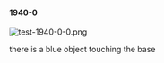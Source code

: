 #### 1940-0
![test-1940-0-0.png](https://github.com/lil-lab/nlvr/raw/master/nlvr/test/images/1/test-1940-0-0.png "test-1940-0-0.png")

there is a blue object touching the base